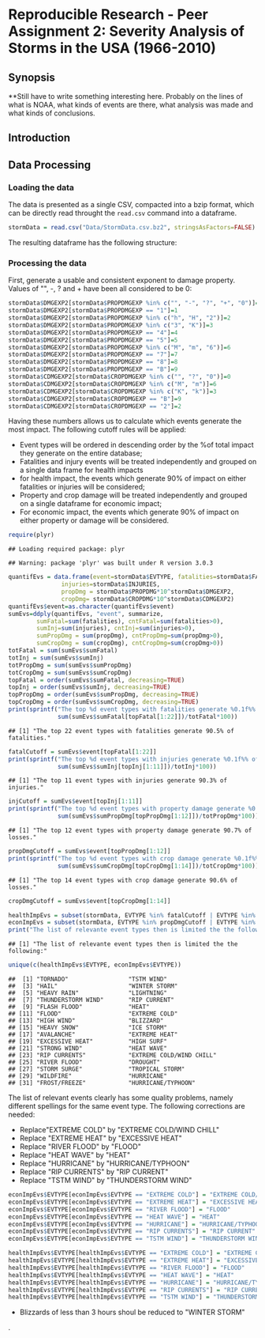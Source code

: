 Reproducible Research - Peer Assignment 2: Severity Analysis of Storms in the USA (1966-2010)
========================================================

## Synopsis

**Still have to write something interesting here. Probably on the lines of what is NOAA, what kinds of events are there, what analysis was made and what kinds of conclusions.

## Introduction

## Data Processing

### Loading the data
The data is presented as a single CSV, compacted into a bzip format, which can be directly read
throught the `read.csv` command into a dataframe.

```r
stormData = read.csv("Data/StormData.csv.bz2", stringsAsFactors=FALSE)
```

The resulting dataframe has the following structure:


### Processing the data

First, generate a usable and consistent exponent to damage property. Values of "", -, ? and + have been all considered to be 0:

```r
stormData$DMGEXP2[stormData$PROPDMGEXP %in% c("", "-", "?", "+", "0")]=0
stormData$DMGEXP2[stormData$PROPDMGEXP == "1"]=1
stormData$DMGEXP2[stormData$PROPDMGEXP %in% c("h", "H", "2")]=2
stormData$DMGEXP2[stormData$PROPDMGEXP %in% c("3", "K")]=3
stormData$DMGEXP2[stormData$PROPDMGEXP == "4"]=4
stormData$DMGEXP2[stormData$PROPDMGEXP == "5"]=5
stormData$DMGEXP2[stormData$PROPDMGEXP %in% c("M", "m", "6")]=6
stormData$DMGEXP2[stormData$PROPDMGEXP == "7"]=7
stormData$DMGEXP2[stormData$PROPDMGEXP == "8"]=8
stormData$DMGEXP2[stormData$PROPDMGEXP == "B"]=9
stormData$CDMGEXP2[stormData$CROPDMGEXP %in% c("", "?", "0")]=0
stormData$CDMGEXP2[stormData$CROPDMGEXP %in% c("M", "m")]=6
stormData$CDMGEXP2[stormData$CROPDMGEXP %in% c("K", "k")]=3
stormData$CDMGEXP2[stormData$CROPDMGEXP == "B"]=9
stormData$CDMGEXP2[stormData$CROPDMGEXP == "2"]=2
```

Having these numbers allows us to calculate which events generate the most impact. The following cutoff rules will be applied:
- Event types will be ordered in descending order by the %of total impact they generate on the entire database;
- Fatalities and injury events will be treated independently and grouped on a single data frame for health impacts
- for health impact, the events which generate 90% of impact on either fatalities or injuries will be considered;
- Property and crop damage will be treated independently and grouped on a single dataframe for economic impact;
- For economic impact, the events which generate 90% of impact on either property or damage will be considered.

```r
require(plyr)
```

```
## Loading required package: plyr
```

```
## Warning: package 'plyr' was built under R version 3.0.3
```

```r
quantifEvs = data.frame(event=stormData$EVTYPE, fatalities=stormData$FATALITIES,
               injuries=stormData$INJURIES, 
               propDmg = stormData$PROPDMG*10^stormData$DMGEXP2,
               cropDmg= stormData$CROPDMG*10^stormData$CDMGEXP2)
quantifEvs$event=as.character(quantifEvs$event)
sumEvs=ddply(quantifEvs, "event", summarize, 
        sumFatal=sum(fatalities), cntFatal=sum(fatalities>0), 
        sumInj=sum(injuries), cntInj=sum(injuries>0),
        sumPropDmg = sum(propDmg), cntPropDmg=sum(propDmg>0),
        sumCropDmg = sum(cropDmg), cntCropDmg=sum(cropDmg>0))
totFatal = sum(sumEvs$sumFatal)
totInj = sum(sumEvs$sumInj)
totPropDmg = sum(sumEvs$sumPropDmg)
totCropDmg = sum(sumEvs$sumCropDmg)
topFatal = order(sumEvs$sumFatal, decreasing=TRUE)
topInj = order(sumEvs$sumInj, decreasing=TRUE)
topPropDmg = order(sumEvs$sumPropDmg, decreasing=TRUE)
topCropDmg = order(sumEvs$sumCropDmg, decreasing=TRUE)
print(sprintf("The top %d event types with fatalities generate %0.1f%% of fatalities.", 22,
              sum(sumEvs$sumFatal[topFatal[1:22]])/totFatal*100))
```

```
## [1] "The top 22 event types with fatalities generate 90.5% of fatalities."
```

```r
fatalCutoff = sumEvs$event[topFatal[1:22]]
print(sprintf("The top %d event types with injuries generate %0.1f%% of injuries.", 11,
              sum(sumEvs$sumInj[topInj[1:11]])/totInj*100))
```

```
## [1] "The top 11 event types with injuries generate 90.3% of injuries."
```

```r
injCutoff = sumEvs$event[topInj[1:11]]
print(sprintf("The top %d event types with property damage generate %0.1f%% of losses.", 12,
              sum(sumEvs$sumPropDmg[topPropDmg[1:12]])/totPropDmg*100))
```

```
## [1] "The top 12 event types with property damage generate 90.7% of losses."
```

```r
propDmgCutoff = sumEvs$event[topPropDmg[1:12]]
print(sprintf("The top %d event types with crop damage generate %0.1f%% of losses.", 14,
              sum(sumEvs$sumCropDmg[topCropDmg[1:14]])/totCropDmg*100))
```

```
## [1] "The top 14 event types with crop damage generate 90.6% of losses."
```

```r
cropDmgCutoff = sumEvs$event[topCropDmg[1:14]]

healthImpEvs = subset(stormData, EVTYPE %in% fatalCutoff | EVTYPE %in% injCutoff)
econImpEvs = subset(stormData, EVTYPE %in% propDmgCutoff | EVTYPE %in% cropDmgCutoff)
print("The list of relevante event types then is limited the the following:")
```

```
## [1] "The list of relevante event types then is limited the the following:"
```

```r
unique(c(healthImpEvs$EVTYPE, econImpEvs$EVTYPE))
```

```
##  [1] "TORNADO"                 "TSTM WIND"              
##  [3] "HAIL"                    "WINTER STORM"           
##  [5] "HEAVY RAIN"              "LIGHTNING"              
##  [7] "THUNDERSTORM WIND"       "RIP CURRENT"            
##  [9] "FLASH FLOOD"             "HEAT"                   
## [11] "FLOOD"                   "EXTREME COLD"           
## [13] "HIGH WIND"               "BLIZZARD"               
## [15] "HEAVY SNOW"              "ICE STORM"              
## [17] "AVALANCHE"               "EXTREME HEAT"           
## [19] "EXCESSIVE HEAT"          "HIGH SURF"              
## [21] "STRONG WIND"             "HEAT WAVE"              
## [23] "RIP CURRENTS"            "EXTREME COLD/WIND CHILL"
## [25] "RIVER FLOOD"             "DROUGHT"                
## [27] "STORM SURGE"             "TROPICAL STORM"         
## [29] "WILDFIRE"                "HURRICANE"              
## [31] "FROST/FREEZE"            "HURRICANE/TYPHOON"
```

The list of relevant events clearly has some quality problems, namely different spellings for the same event type. The following corrections are needed:
- Replace"EXTREME COLD" by "EXTREME COLD/WIND CHILL"
- Replace "EXTREME HEAT" by "EXCESSIVE HEAT"
- Replace "RIVER FLOOD" by "FLOOD"
- Replace "HEAT WAVE" by "HEAT"
- Replace "HURRICANE" by "HURRICANE/TYPHOON"
- Replace "RIP CURRENTS" by "RIP CURRENT"
- Replace "TSTM WIND" by "THUNDERSTORM WIND"

```r
econImpEvs$EVTYPE[econImpEvs$EVTYPE == "EXTREME COLD"] = "EXTREME COLD/WIND CHILL"
econImpEvs$EVTYPE[econImpEvs$EVTYPE == "EXTREME HEAT"] = "EXCESSIVE HEAT"
econImpEvs$EVTYPE[econImpEvs$EVTYPE == "RIVER FLOOD"] = "FLOOD"
econImpEvs$EVTYPE[econImpEvs$EVTYPE == "HEAT WAVE"] = "HEAT"
econImpEvs$EVTYPE[econImpEvs$EVTYPE == "HURRICANE"] = "HURRICANE/TYPHOON"
econImpEvs$EVTYPE[econImpEvs$EVTYPE == "RIP CURRENTS"] = "RIP CURRENT"
econImpEvs$EVTYPE[econImpEvs$EVTYPE == "TSTM WIND"] = "THUNDERSTORM WIND"

healthImpEvs$EVTYPE[healthImpEvs$EVTYPE == "EXTREME COLD"] = "EXTREME COLD/WIND CHILL"
healthImpEvs$EVTYPE[healthImpEvs$EVTYPE == "EXTREME HEAT"] = "EXCESSIVE HEAT"
healthImpEvs$EVTYPE[healthImpEvs$EVTYPE == "RIVER FLOOD"] = "FLOOD"
healthImpEvs$EVTYPE[healthImpEvs$EVTYPE == "HEAT WAVE"] = "HEAT"
healthImpEvs$EVTYPE[healthImpEvs$EVTYPE == "HURRICANE"] = "HURRICANE/TYPHOON"
healthImpEvs$EVTYPE[healthImpEvs$EVTYPE == "RIP CURRENTS"] = "RIP CURRENT"
healthImpEvs$EVTYPE[healthImpEvs$EVTYPE == "TSTM WIND"] = "THUNDERSTORM WIND"
```

- Blizzards of less than 3 hours shoul be reduced to "WINTER STORM"



.
